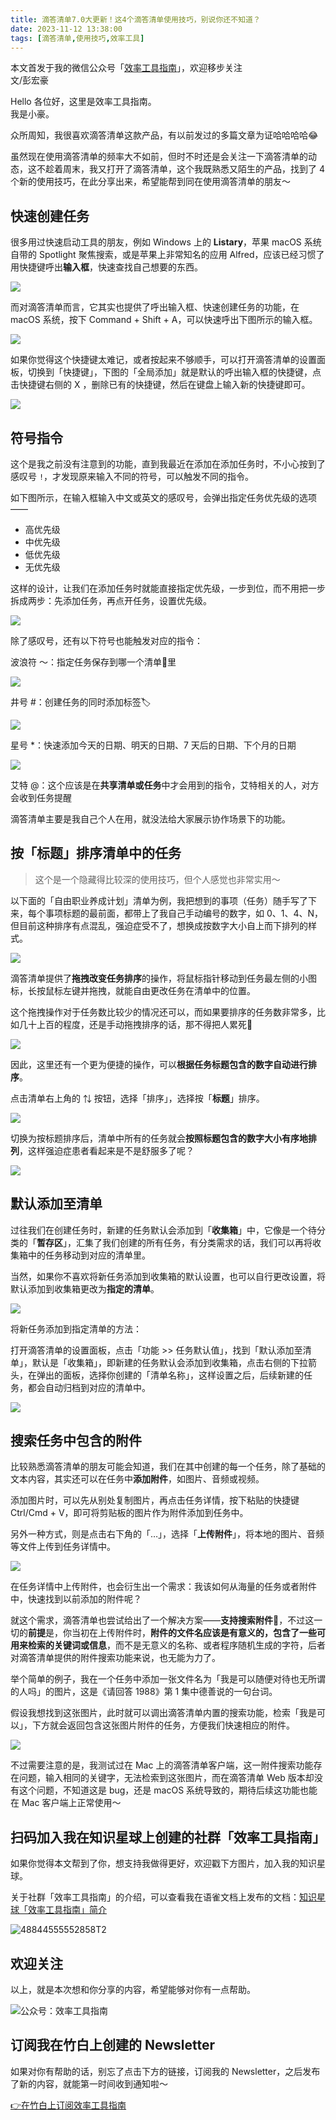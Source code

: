```yaml
---
title: 滴答清单7.0大更新！这4个滴答清单使用技巧，别说你还不知道？  
date: 2023-11-12 13:38:00               
tags: [滴答清单,使用技巧,效率工具]                                                                               
---
```

本文首发于我的微信公众号「[效率工具指南](https://mp.weixin.qq.com/s/3esu0-vknSd5jB_qLcnTxw)」，欢迎移步关注          
文/彭宏豪  

Hello 各位好，这里是效率工具指南。    
我是小豪。   

众所周知，我很喜欢滴答清单这款产品，有以前发过的多篇文章为证哈哈哈哈😂    

虽然现在使用滴答清单的频率大不如前，但时不时还是会关注一下滴答清单的动态，这不趁着周末，我又打开了滴答清单，这个我既熟悉又陌生的产品，找到了 4 个新的使用技巧，在此分享出来，希望能帮到同在使用滴答清单的朋友～    



## 快速创建任务

很多用过快速启动工具的朋友，例如 Windows 上的 **Listary**，苹果 macOS 系统自带的 Spotlight 聚焦搜索，或是苹果上非常知名的应用 Alfred，应该已经习惯了用快捷键呼出**输入框**，快速查找自己想要的东西。  


![](https://img.penghh.fun/2023/11/12/16996856608992.jpg)


而对滴答清单而言，它其实也提供了呼出输入框、快速创建任务的功能，在 macOS 系统，按下 Command + Shift + A，可以快速呼出下图所示的输入框。  

![](https://img.penghh.fun/2023/11/12/16996859467852.jpg)

如果你觉得这个快捷键太难记，或者按起来不够顺手，可以打开滴答清单的设置面板，切换到「快捷键」，下图的「全局添加」就是默认的呼出输入框的快捷键，点击快捷键右侧的 X ，删除已有的快捷键，然后在键盘上输入新的快捷键即可。   


![](https://img.penghh.fun/2023/11/12/16996866127451.jpg)

## 符号指令   

这个是我之前没有注意到的功能，直到我最近在添加在添加任务时，不小心按到了感叹号 `!`，才发现原来输入不同的符号，可以触发不同的指令。  

如下图所示，在输入框输入中文或英文的感叹号，会弹出指定任务优先级的选项——

* 高优先级
* 中优先级
* 低优先级
* 无优先级

这样的设计，让我们在添加任务时就能直接指定优先级，一步到位，而不用把一步拆成两步：先添加任务，再点开任务，设置优先级。  


![](https://img.penghh.fun/2023/11/12/16997154899599.jpg)


除了感叹号，还有以下符号也能触发对应的指令：  

波浪符 ～：指定任务保存到哪一个清单🧾里      

![](https://img.penghh.fun/2023/11/12/16997177018004.jpg)


井号 #：创建任务的同时添加标签🏷️      

![](https://img.penghh.fun/2023/11/12/16997179783478.jpg)

星号 *：快速添加今天的日期、明天的日期、7 天后的日期、下个月的日期       

![](https://img.penghh.fun/2023/11/12/16997180664803.jpg)

艾特 @：这个应该是在**共享清单或任务**中才会用到的指令，艾特相关的人，对方会收到任务提醒        

滴答清单主要是我自己个人在用，就没法给大家展示协作场景下的功能。    

## 按「标题」排序清单中的任务

> 这个是一个隐藏得比较深的使用技巧，但个人感觉也非常实用～   

以下面的「自由职业养成计划」清单为例，我把想到的事项（任务）随手写了下来，每个事项标题的最前面，都带上了我自己手动编号的数字，如 0、1、4、N，但目前这种排序有点混乱，强迫症受不了，想换成按数字大小自上而下排列的样式。    


![](https://img.penghh.fun/2023/11/12/16997539311754.jpg)

滴答清单提供了**拖拽改变任务排序**的操作，将鼠标指针移动到任务最左侧的小图标，长按鼠标左键并拖拽，就能自由更改任务在清单中的位置。     

这个拖拽操作对于任务数比较少的情况还可以，而如果要排序的任务数非常多，比如几十上百的程度，还是手动拖拽排序的话，那不得把人累死🥹      

![](https://img.penghh.fun/2023/11/12/16997543829901.jpg)

因此，这里还有一个更为便捷的操作，可以**根据任务标题包含的数字自动进行排序**。   

点击清单右上角的 ⇅ 按钮，选择「排序」，选择按「**标题**」排序。  

![](https://img.penghh.fun/2023/11/12/16997607776680.jpg)

切换为按标题排序后，清单中所有的任务就会**按照标题包含的数字大小有序地排列**，这样强迫症患者看起来是不是舒服多了呢？       

![](https://img.penghh.fun/2023/11/12/16997609988153.jpg)


## 默认添加至清单

过往我们在创建任务时，新建的任务默认会添加到「**收集箱**」中，它像是一个待分类的「**暂存区**」，汇集了我们创建的所有任务，有分类需求的话，我们可以再将收集箱中的任务移动到对应的清单里。        

当然，如果你不喜欢将新任务添加到收集箱的默认设置，也可以自行更改设置，将默认添加到收集箱更改为**指定的清单**。   

![](https://img.penghh.fun/2023/11/12/16997521711291.jpg)


将新任务添加到指定清单的方法：  

打开滴答清单的设置面板，点击「功能 >> 任务默认值」，找到「默认添加至清单」，默认是「收集箱」，即新建的任务默认会添加到收集箱，点击右侧的下拉箭头，在弹出的面板，选择你创建的「清单名称」，这样设置之后，后续新建的任务，都会自动归档到对应的清单中。   


![](https://img.penghh.fun/2023/11/12/16997527593717.jpg)


## 搜索任务中包含的附件

比较熟悉滴答清单的朋友可能会知道，我们在其中创建的每一个任务，除了基础的文本内容，其实还可以在任务中**添加附件**，如图片、音频或视频。   

添加图片时，可以先从别处复制图片，再点击任务详情，按下粘贴的快捷键 Ctrl/Cmd + V，即可将剪贴板的图片作为附件添加到任务中。  

另外一种方式，则是点击右下角的「…」，选择「**上传附件**」，将本地的图片、音频等文件上传到任务详情中。    


![](https://img.penghh.fun/2023/11/12/16997632829577.jpg)

在任务详情中上传附件，也会衍生出一个需求：我该如何从海量的任务或者附件中，快速找到以前添加的附件呢？   

就这个需求，滴答清单也尝试给出了一个解决方案——**支持搜索附件**📎，不过这一切的**前提**是，你当初在上传附件时，**附件的文件名应该是有意义的，包含了一些可用来检索的关键词或信息**，而不是无意义的名称、或者程序随机生成的字符，后者对滴答清单提供的附件搜索功能来说，也无能为力了。      

举个简单的例子，我在一个任务中添加一张文件名为「我是可以随便对待也无所谓的人吗」的图片，这是《请回答 1988》第 1 集中德善说的一句台词。  

假设我想找到这张图片，此时就可以调出滴答清单内置的搜索功能，检索「我是可以」，下方就会返回包含这张图片附件的任务，方便我们快速相应的附件。    

![](https://img.penghh.fun/2023/11/12/16997624744569.jpg)

不过需要注意的是，我测试过在 Mac 上的滴答清单客户端，这一附件搜索功能存在问题，输入相同的关键字，无法检索到这张图片，而在滴答清单 Web 版本却没有这个问题，不知道这是 bug，还是 macOS 系统导致的，期待后续这功能也能在 Mac 客户端上正常使用～   


## 扫码加入我在知识星球上创建的社群「效率工具指南」  

如果你觉得本文帮到了你，想支持我做得更好，欢迎戳下方图片，加入我的知识星球。     

关于社群「效率工具指南」的介绍，可以查看我在语雀文档上发布的文档：[知识星球「效率工具指南」简介](https://www.yuque.com/penghonghao/af0aai/glwrg2dl0dqlegi6?singleDoc#)    

![48844555552858T2](https://img.penghh.fun/2023/03/25/48844555552858t2.JPG)   

## 欢迎关注     

以上，就是本次想和你分享的内容，希望能够对你有一点帮助。     

![公众号：效率工具指南](https://img.penghh.fun/2021/05/28/gong-zhong-hao-wei-bu-er-wei-ma-dailogo.png)   

## 订阅我在竹白上创建的 Newsletter   

如果对你有帮助的话，别忘了点击下方的链接，订阅我的 Newsletter，之后发布了新的内容，就能第一时间收到通知啦～  

[👉在竹白上订阅效率工具指南](https://penghh.zhubai.love/)         

